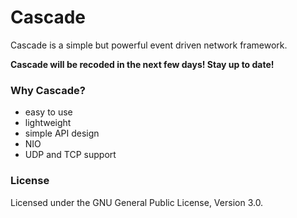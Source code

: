 # Cascade
Cascade is a simple but powerful event driven network framework.

**Cascade will be recoded in the next few days! Stay up to date!**

### Why Cascade?
- easy to use
- lightweight
- simple API design
- NIO
- UDP and TCP support



### License
Licensed under the GNU General Public License, Version 3.0.
